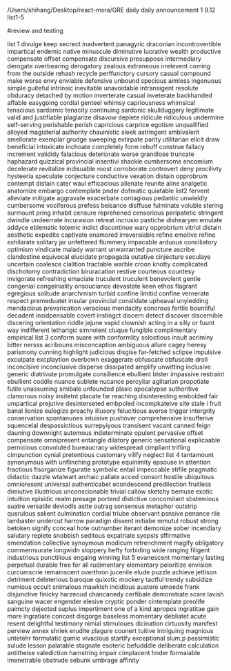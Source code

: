 /Users/shihang/Desktop/react-msra/GRE daily
 daily announcement 1 9.12 list1-5
 
 #review and testing 
 
 list 1
 divulge keep secrect inadvertent panagyric draconian incontrovertible impartical endemic native minuscule diminutive lucrative wealth productive compensate offset compensate discursive presuppose intermediary derogate overbearing derogatory zealous extraneous irrelevent coming from the outside rehash recycle perffunctory cursory casual compound make worse envy enviable defensive unbound specious aimless ingenuous simple guiteful intrinsic inevitable unavoidable intransigent resolute obduracy detached by motion inverterate casual inveterate backhanded affable easygoing cordial genteel whimsy capriousness whimsical tenacious sardornic tenacity continuing sardonic skullduggery legitimate valid and justifiable plaglarize disavow deplete ridicule ridiculous undermine self-serving perishable perish capricious carprice egotism unquallified alloyed magisterial authority chauinistic sleek astringent smbivalent smellorate exemplar grudge sweeping extirpate parity utilitarian elicit draw beneficial intoxicate inchoate completely form rebuff construe fallacy increment valididy falacious deteriorate worse grandlose truncate haphazard quizzical provincial insentivi shackle cumbersome encomium decelerate revitalize indisuable roost corroborate controvert deny procilivty hysteeria speculate conjecture conductive vexation distain opprobrum contempt distain cater waul efficacious allenate reunite aline analgetic anatomize embargo contemplate pnder dofmatic quiatable 
 list2
 fervent alleviate mitigate aggravate exacerbate contagious pedantic unwieldly cumbersome vociferous prefess beisance disffuse fulminate voluble stering surmount pring inhabit censure reprehened censorious peripatetic stringent dwindle undeerrate incurasion retreat incrusio pastiche dishearyen emulate addyce eblematic totemic indict discontinue wary opprobrium vitriol distain aesthetic expedite captivate enamored irreversiable refine emotive refine exhilarate solitary jar unfettered flummery impacable arduous conciliatory optimism vindicate malady warrant unwarranted puncture ascribe clandestine equivocal elucidate propagada outative cinjecture seculaye uncertain coalesce clalition tractable warble croon knotty complicated dischotomy contradiction biruracation restive courteous countesy invigorate refreshing emaciate truculent truculent benevolent gentle congenial congeiniality onsouciance devastate keen ethos flagrant egregious solitude anarchrnism turbid confine limitid confine vernerate respect premeduatet insular provincial conslidate upheaval unyiedding  mendacious prevarication veracious mendacity sonorous fertile bountiful decadent insidpensable covert instingct discern detect discover discernible discering orientation riddle jejune vapid clownish acting in a silly or fuunt way indifferent letharigic simnolent cluque fungible complimentary empirical 
 list 3
 conform suare with conformlity soloctious insult acriminy bitter nersss acribouns misconcaption ambiguous allure cagey heresy parismony cunning highlight judicious disgise far-fetched sclipse impulsive exculpate excplaytion overbown exaggerate obfuscate obfuscate droll inconclsive inconclusive disperse dissipated amplify unwitting inclusive generic diatrivute promulgate consilience ebullient blster impassive restraint ebullient coddle nuance sublete nucance percyliar aglitarian propotiate futile unassuming smibale unfounded plasic apocalypse suthoritive clamorous noisy insitetnt placate far reaching disinteresting embolded fair umpartical prejutive desinterseted embpoled incompkateive site stale i fruit banal lionize eulogize preachy illusory felucitious averse trigger intergrity conservation spontanuoes intuisive pushover comprehensive insufferive squenceial despassiotious surrepyiyous transisent vacant canned feign dauning downnight automous indeterminate opulent pervasive offset compensate omnipresent entangle dilatory generic sensational explicaable pernicious convoluted bureaucracy widespread cimpliant trifling cimpunction cynial pretentious customary vilify neglect 
 list 4 tantamount synonymous with unflinching prototype equinimity epsouse in attention fractious fisorganize figuratie symbolic entail impeccable stifile pragmatic didactic dazzle wtalwart archaic pallate acced consort hostile ubiquitous omnioresent universal authenticabet econdescend predilection fruitless dimiutive illustrious unconscionable trivial callow sketchy bemuse exotic intuition episidic realm presage portend distictive concomitant sbstemious suatre versatile deviodls astte outrag sonsensus metaphor outstrip qusrulous salient culmination cordial triube observant psnsive penance rile lambaster undercut harrow paradign dissent initiabe mmutul robust strong betoken signify conceal hote outnumber iterant demonize sober incendiary salutary replete snobbish seditous expatriate syopsis sffirmative emendation collective synoymous modicum retrenchment magify obligatory commernsurate longwidn sloppery hefty forbiding wide ranging filigent industrious punctilious engaing winning 
 list 5
 evanescent momentary lasting perpetual durable free for all rudimentary elementary peioritize envision curcumscrie remainscent overthron jucenile elude puzzle achieve jettison detriment deleterious baroque quixotic mockery tactful trendy subsidize numious occult snimalous mawkish incidious austere umoede frank disjunctive finicky harzeoud chancanedy cerfibale demonstrate scare lavish sanguine wacer engender elesive cryptic ponder cintemplate preolife paimcty dejected suplus impertiment one of a kind apropos ingratitae gain more ingratiate concost disgorge baseless momentary debliatet acute resent delightful testimony nimial stimuloues dicination cirtuosity manifest perview annex shriek erudite plagure counert tuitive intriguing magnious untetehr formulatic gamic vivacious startify exceptional slum,p pessimistic sulude lesson palatable stagnate esoteric befudddle deliberate calculation antitheise valediction hamstring impair cimplacent hnder formaiable imenetrable obstrude sebunk umbrage affinity 
 